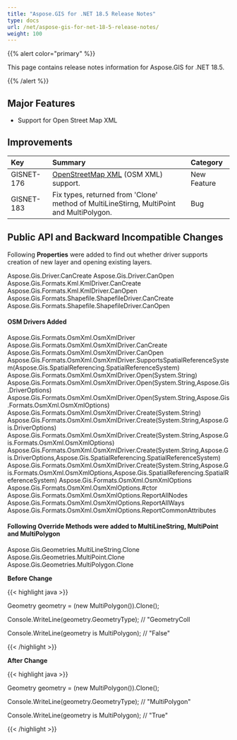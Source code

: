 ```yaml
---
title: "Aspose.GIS for .NET 18.5 Release Notes"
type: docs
url: /net/aspose-gis-for-net-18-5-release-notes/
weight: 100
---
```


{{% alert color="primary" %}} 

This page contains release notes information for Aspose.GIS for .NET 18.5.

{{% /alert %}} 
## **Major Features**
- Support for Open Street Map XML
## **Improvements**


|**Key**|**Summary**|**Category**|
| :- | :- | :- |
|GISNET-176|[OpenStreetMap XML](/gis/net/working-with-layers/#workingwithlayers-readingfeaturesfromosmxmlfile) (OSM XML) support.|New Feature|
|GISNET-183|Fix types, returned from 'Clone' method of MultiLineStirng, MultiPoint and MultiPolygon.|Bug|
## **Public API and Backward Incompatible Changes**


Following **Properties** were added to find out whether driver supports creation of new layer and opening existing layers.

Aspose.Gis.Driver.CanCreate
Aspose.Gis.Driver.CanOpen
Aspose.Gis.Formats.Kml.KmlDriver.CanCreate
Aspose.Gis.Formats.Kml.KmlDriver.CanOpen
Aspose.Gis.Formats.Shapefile.ShapefileDriver.CanCreate
Aspose.Gis.Formats.Shapefile.ShapefileDriver.CanOpen
#### **OSM Drivers Added**
Aspose.Gis.Formats.OsmXml.OsmXmlDriver
Aspose.Gis.Formats.OsmXml.OsmXmlDriver.CanCreate
Aspose.Gis.Formats.OsmXml.OsmXmlDriver.CanOpen
Aspose.Gis.Formats.OsmXml.OsmXmlDriver.SupportsSpatialReferenceSystem(Aspose.Gis.SpatialReferencing.SpatialReferenceSystem)
Aspose.Gis.Formats.OsmXml.OsmXmlDriver.Open(System.String)
Aspose.Gis.Formats.OsmXml.OsmXmlDriver.Open(System.String,Aspose.Gis.DriverOptions)
Aspose.Gis.Formats.OsmXml.OsmXmlDriver.Open(System.String,Aspose.Gis.Formats.OsmXml.OsmXmlOptions)
Aspose.Gis.Formats.OsmXml.OsmXmlDriver.Create(System.String)
Aspose.Gis.Formats.OsmXml.OsmXmlDriver.Create(System.String,Aspose.Gis.DriverOptions)
Aspose.Gis.Formats.OsmXml.OsmXmlDriver.Create(System.String,Aspose.Gis.Formats.OsmXml.OsmXmlOptions)
Aspose.Gis.Formats.OsmXml.OsmXmlDriver.Create(System.String,Aspose.Gis.DriverOptions,Aspose.Gis.SpatialReferencing.SpatialReferenceSystem)
Aspose.Gis.Formats.OsmXml.OsmXmlDriver.Create(System.String,Aspose.Gis.Formats.OsmXml.OsmXmlOptions,Aspose.Gis.SpatialReferencing.SpatialReferenceSystem)
Aspose.Gis.Formats.OsmXml.OsmXmlOptions
Aspose.Gis.Formats.OsmXml.OsmXmlOptions.#ctor
Aspose.Gis.Formats.OsmXml.OsmXmlOptions.ReportAllNodes
Aspose.Gis.Formats.OsmXml.OsmXmlOptions.ReportAllWays
Aspose.Gis.Formats.OsmXml.OsmXmlOptions.ReportCommonAttributes
#### **Following Override Methods were added to MultiLineString, MultiPoint and MultiPolygon**
Aspose.Gis.Geometries.MultiLineString.Clone
Aspose.Gis.Geometries.MultiPoint.Clone
Aspose.Gis.Geometries.MultiPolygon.Clone

**Before Change**

{{< highlight java >}}

 Geometry geometry = (new MultiPolygon()).Clone();

Console.WriteLine(geometry.GeometryType); // "GeometryColl

Console.WriteLine(geometry is MultiPolygon); // "False"

{{< /highlight >}}


**After Change**

{{< highlight java >}}

 Geometry geometry = (new MultiPolygon()).Clone();

Console.WriteLine(geometry.GeometryType); // "MultiPolygon"

Console.WriteLine(geometry is MultiPolygon); // "True"

{{< /highlight >}}
